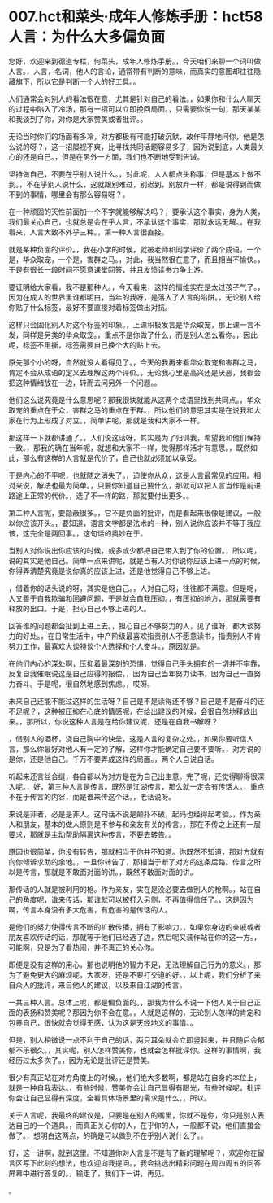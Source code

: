 # 007.hct和菜头·成年人修炼手册：hct58 人言：为什么大多偏负面 

您好，欢迎来到德道专栏，何菜头，成年人修炼手册。，今天咱们来聊一个词叫做人言。，人言，名词，他人的言论，通常带有判断的意味，而真实的意图却往往隐藏旗下，所以它是判断一个人的好工具。。

人们通常会对别人的看法很在意，尤其是针对自己的看法。，如果你和什么人聊天的过程中陷入了冷场，那有一招可以立即挽回局面。，只需要你说一句，那天某某和我谈到了你，对你是大家赞美或者批评。。

无论当时你们的场面有多冷，对方都极有可能打破沉默，故作平静地问你，他是怎么说的呀？，这一招屡视不爽，比寻找共同话题容易多了，因为说到底，人类最关心的还是自己。，但是在另外一方面，我们也不断地受到告诫。

坚持做自己，不要在乎别人说什么。，对此呢，人人都点头称事，但是基本上做不到。，不在乎别人说什么，这就跟别难过，别迟到，别放弃一样，都是说得到而做不到的事情，哪里会有那么容易呀？。

在一种顽固的天性前面加一个不字就能够解决吗？，要承认这个事实，身为人类，我们最关心自己，也就总是会在乎人言，不承认这个事实，那就永远无解。，在我看来，人言大致不外乎三种。，第一种人言很直接。

就是某种负面的评价。，我在小学的时候，就被老师和同学评价了两个成语，一个是，华众取宠，一个是，害群之马。，对此，我当然很在意了，而且相当不愉快。，于是有很长一段时间不愿意课堂回答，并且发愤读书力争上游。

要证明给大家看，我不是那种人。，今天看来，这样的情维实在是太过孩子气了。，因为在成人的世界里谁都明白，当年的我呀，是落入了人言的陷阱。，无论别人给你贴了什么标签，最好不要直接对着标签做出对抗。

这样只会固化别人对这个标签的印象。，上课积极发言是华众取宠，那上课一言不发，同样是另类的华众取宠。，重点不是你做了什么，而是别人怎么看你。，因此呢，标签不用撕，标签需要自己换个大的贴上去。

原先那个小的呀，自然就没人看得见了。，今天的我再来看华众取宠和害群之马，肯定不会从成语的定义去理解这两个评价。，无论我心里是高兴还是厌恶，我都会把这种情绪放在一边，转而去问另外一个问题。。

他们这么说究竟是什么意思呢？那我很快就能从这两个成语里找到共同点。，华众取宠的重点在于众，害群之马的重点在于群。，所以他们的意思其实是在说我和大家在行为上形成了对立。，简单讲呢，那就是我和大家不一样。

那这样一下就都讲通了。，人们说这话呀，其实是为了归训我，希望我和他们保持一致。，那我的确在当年呢，就想和大家不一样，觉得那样活才有意思。，既然如此，那么有这样的人言就是代价了，自己也就必须加以承受。

于是内心的不平呢，也就随之消失了。，迫使你从众，这是人言最常见的应用。相对来说，解法也最为简单。，只要你知道自己要什么，那就可以把人言当作是前进路途上正常的代价。，选了不一样的路，那就要付出更多。。

第二种人言呢，要隐蔽很多。，它不是负面的批评，而是看起来很像是建议，一般以你应该开头。，要知道，语言文字都是法术的一种，别人说你应该并不等于我应该，这完全是两回事。，这句话的奥妙在于。

当别人对你说出你应该的时候，或多或少都把自己带入到了你的位置。，所以呢，说的其实是他自己。简单一点来讲呢，就是当有人对你说你应该上进一点的时候，你得弄清楚究竟是说你真的应该上进，还是他觉得自己不够上进。

，借着你的话头说的呀，其实是他自己。，人对自己呀，往往都不满意。但是呢，人又善于自我欺骗和回避问题，于是就会自我压抑。，有压抑的地方，那就需要有释放的出口。于是，担心自己不够上进的人。

回答谁的问题都会扯到上进上去。，担心自己不够努力的人，见了谁呀，都大谈努力的好处。，在日常生活中，中产阶级最喜欢指责别人不愿意读书，指责别人不肯努力工作，最喜欢大谈特谈个人选择和个人奋斗。，原因就是。

在他们内心的深处啊，压抑着最深刻的恐惧，觉得自己手头拥有的一切并不牢靠，反复自我催眠说这是自己应得的报偿，，因为自己当年努力读书，因为自己一直努力奋斗。于是呢，很自然地感到焦虑。，哎呀。

未来自己还能不能过这样的生活呀？自己是不是读得还不够？自己是不是奋斗的还不足呢？，这种被压抑在心底的情感呢，在给出建议的时候，会很自然地释放出来。，那所以，你说这种人言是在给你建议呢，还是在自我书解呀？

，借别人的酒杯，浇自己胸中的快垒，这是人言的复杂之处。，如果你要听信人言，那么你最好对他人有一定的了解，这样你才能确定自己要不要听。，对方说的是你，还是他自己。千万不要弄成这样的局面。，两个人自说自话。

听起来还言丝合缝，各自都以为对方是在为自己出主意。完了呢，还觉得聊得很深入呢。，好，第三种人言是传言。既然是江湖传言，那么就一定会有传话人。，重点不在于传言的内容，而是谁来传这个话。，老话说呀。

来说是非者，必是是非人。这句话不说是颠扑不破，起码也经得起考验。，作为亲人和朋友，基本的做人原则是不参与和亲友有关的传言。，那在不传之上还有一层要求，那就是主动帮助隔离这种传言，不要去转告。。

原因也很简单，你没有转告，那就相当于你并不知道。你既然不知道，那对方就有向你倾诉求助的余地。，一旦你转告了，那相当于断了对方的这条后路。传言之所以是传言，那就是不敢面对面的讲。，既然不敢面对面的讲。

那传话的人就是被利用的枪。作为亲友，实在是没必要去做别人的枪啊。，站在自己的角度呢，谁来传话，那谁就可以被打入另侧，不再值得信任了。，这是因为啊，传言本身没有多大危害，有危害的是传话的人。

是他们的努力使得传言不断的扩散传播，拥有了影响力。，如果你身边的亲戚或者朋友喜欢传话的话，那就等于他们已经选了边，然后呢又装作站在你的这一方。，可能啊，只是为了看热闹，并不真正的关心你。

即便是没有这样的用心，那也说明他的智力不足，无法理解自己行为的意义。，那为了避免更大的麻烦呢，大家呀，还是不要打交道的好。，以上呢，我们分析了来自众人的批评，来自他人的建议，以及来自江湖的传言。

一共三种人言。总体上呢，都是偏负面的。，那我为什么不说一下他人关于自己正面的表扬和赞美呢？那因为你不会在意。，人就是这样的，无论别人怎样的肯定和包养自己，很快就会觉得无感，认为这是天经地义的事情。。

但是，别人稍微说一点不利于自己的话，两只耳朵就会立即竖起来，并且随后会郁郁不乐很久。，其实呢，别人怎样赞美你，也就会怎样批评你。这样的事情啊，我经历过太多次了。，因为无论是批评还是赞美。

很少有真正站在对方角度上的时候。，他们绝大多数啊，都是站在自身的本位上，就是一种自我表达。，有些时候，赞美你会让自己显得有眼光，有些时候呢，批评你会让自己显得有深度，全看具体场景里的需求是什么。，所以。

关于人言呢，我最终的建议是，只要是在别人的嘴里，你就不是你，你只是别人表达自己的一个道具。，而真正关心你的人，在乎你的人，一般都不说，他们直接会做了。，想明白这两点，的确是可以做到不在乎别人说什么了。。

好，这一讲啊，就到这里。不知道你对人言是不是有了新的理解呢？，欢迎你在留言区写下此刻的想法，也欢迎向我提问。，我会挑选出精彩问题在周四周五的问答屏幕中进行答复的。，输走了，我们下一讲，再见。

。